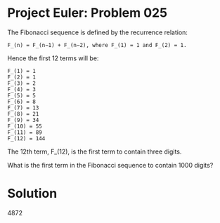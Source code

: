 Project Euler: Problem 025
============================
The Fibonacci sequence is defined by the recurrence relation:

    F_(n) = F_(n−1) + F_(n−2), where F_(1) = 1 and F_(2) = 1.

Hence the first 12 terms will be:

    F_(1) = 1
    F_(2) = 1
    F_(3) = 2
    F_(4) = 3
    F_(5) = 5
    F_(6) = 8
    F_(7) = 13
    F_(8) = 21
    F_(9) = 34
    F_(10) = 55
    F_(11) = 89
    F_(12) = 144

The 12th term, F_(12), is the first term to contain three digits.

What is the first term in the Fibonacci sequence to contain 1000 digits?


Solution
============================
4872
